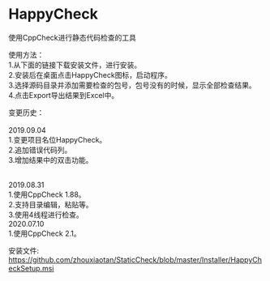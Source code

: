# HappyCheck
使用CppCheck进行静态代码检查的工具

使用方法：<br>
1.从下面的链接下载安装文件，进行安装。<br>
2.安装后在桌面点击HappyCheck图标，启动程序。<br>
3.选择源码目录并添加需要检查的包号，包号没有的时候，显示全部检查结果。<br>
4.点击Export导出结果到Excel中。<br>

变更历史：<br>
<br>
2019.09.04
<br>
1.变更项目名位HappyCheck。<br>
2.追加错误代码列。<br>
3.增加结果中的双击功能。<br>

<br>
2019.08.31
<br>
1.使用CppCheck 1.88。<br>
2.支持目录编辑，粘贴等。<br>
3.使用4线程进行检查。

<br>
2020.07.10
<br>
1.使用CppCheck 2.1。<br>


安装文件:<br>
https://github.com/zhouxiaotan/StaticCheck/blob/master/Installer/HappyCheckSetup.msi
